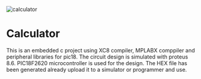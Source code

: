 ![calculator
](https://github.com/shiv-mm/Embedded/blob/ff3fe4f1f0d65357c18af6840fe9200205839c98/calculator/Screenshot%202025-08-29%20131538.png)
# Calculator
This is an embedded c project using XC8 compiler, MPLABX comppiler and peripheral libraries for pic18.
The circuit design is simulated with proteus 8.6.
PIC18F2620 microcontroller is used for the design.
The HEX file has been generated already upload it to a simulator or programmer and use.
